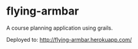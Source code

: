 flying-armbar
=============

A course planning application using grails.

Deployed to: http://flying-armbar.herokuapp.com/